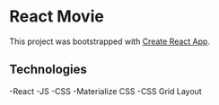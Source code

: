 # React Movie

This project was bootstrapped with [Create React App](https://github.com/facebook/create-react-app).

## Technologies

-React
-JS
-CSS
-Materialize CSS
-CSS Grid Layout
